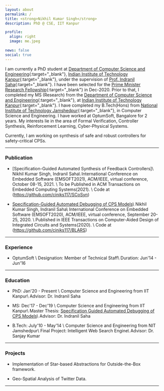 ```yaml
---
layout: about
permalink: /
title: <strong>Nikhil Kumar Singh</strong>
description: PhD @ CSE, IIT Kanpur 

profile:
  align: right
  image: me.jpeg
  
news: false
social: true
---
```


I am currently a PhD student at [Department of Computer Science and Engineering](https://www.cse.iitk.ac.in/){:target="\_blank"}, [Indian Institute of Technology Kanpur](http://www.iitk.ac.in/){:target="\_blank"}, under the supervision of [Prof. Indranil Saha](https://www.cse.iitk.ac.in/users/isaha/){:target="\_blank"}. I have been selected for the [Prime Minister Research Fellowship](https://pmrf.in/){:target="\_blank"} in Dec-2020. Prior to that, I completed my MS (Research) from the [Department of Computer Science and Engineering](https://www.cse.iitk.ac.in/){:target="\_blank"}, at [Indian Institute of Technology Kanpur](http://www.iitk.ac.in/){:target="\_blank"}. I have completed my B.Tech(Hons) from [National Institute of Technology Jamshedpur](http://www.nitjsr.ac.in/){:target="\_blank"}, in Computer Science and Engineering. I have worked at OptumSoft, Bangalore for 2 years. My interests lie in the area of Formal Verification, Controller Synthesis, Reinforcement Learning, Cyber-Physical Systems.

Currently, I am working on synthesis of safe and robust controllers for safety-critical CPSs.

-----------------

### __Publication__

* [Specification-Guided Automated Synthesis of Feedback Controllers]\\
  Nikhil Kumar Singh, Indranil Saha\\
  International Conference on Embedded Software (EMSOFT2021), ACM/IEEE, virtual conference, October 08-15, 2021. \\
  To be Published in ACM Transactions on Embedded Computing Systems(2021). \\
  Code at (https://github.com/ciniks117/SCoSyn)
  
* [Specification-Guided Automated Debugging of CPS Models](https://ieeexplore.ieee.org/document/9211574)\\
  Nikhil Kumar Singh, Indranil Saha\\
  International Conference on Embedded Software (EMSOFT2020), ACM/IEEE, virtual conference, September 20-25, 2020. \\
  Published in IEEE Transactions on Computer-Aided Design of Integrated Circuits and Systems(2020). \\
  Code at (https://github.com/ciniks117/BLARS)
 
-----------------

### __Experience__

* OptumSoft \\
  Designation: Member of Technical Staff\\
  Duration: Jun'14 - Jun'16

-----------------

### __Education__

* PhD: Jan'20 - Present \\
  Computer Science and Engineering from IIT Kanpur\\
  Advisor: Dr. Indranil Saha

* MS: Dec'17 - Dec'19 \\
  Computer Science and Engineering from IIT Kanpur\\
  Master Thesis: <a class="page-link" href="{{ '/assets/pdf/MSThesis.pdf' | prepend: site.baseurl | prepend: site.url }}">Specification Guided Automated Debugging of CPS Models</a>\\
  Advisor: Dr. Indranil Saha

* B.Tech: July'10 - May'14 \\
  Computer Science and Engineering from NIT Jamshedpur\\
  Final Project: Intelligent Web Search Engine\\
  Advisor: Dr. Sanjay Kumar


--------------

### __Projects__

* Implementation of Star-based Abstractions for Outside-the-Box framework.

* Geo-Spatial Analysis of Twitter Data.


----------------------------------------
